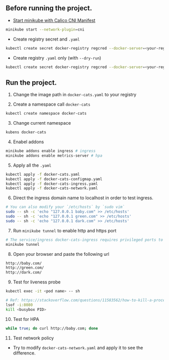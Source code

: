 ## Before running the project.

- [Start minikube with Calico CNI Manifest](https://projectcalico.docs.tigera.io/getting-started/kubernetes/minikube)
```bash
minikube start --network-plugin=cni
```

- Create registry secret and `.yaml`
```bash
kubectl create secret docker-registry regcred --docker-server=<your-registry-server> --docker-username=<your-name> --docker-password=<your-pword> --docker-email=<your-email> --output=yaml > <your-yaml-filename>
```

- Create registry `.yaml` only (with `--dry-run`)
```bash
kubectl create secret docker-registry regcred --docker-server=<your-registry-server> --docker-username=<your-name> --docker-password=<your-pword> --docker-email=<your-email> --dry-run=client --output=yaml > <your-yaml-filename>
```

## Run the project.
1. Change the image path in `docker-cats.yaml` to your registry

2. Create a namespace call `docker-cats`
```bash
kubectl create namespace docker-cats
```

3. Change current namespace
```bash
kubens docker-cats
```

4. Enabel addons
```bash
minikube addons enable ingress # ingress
minikube addons enable metrics-server # hpa
```

5. Apply all the `.yaml`
```bash
kubectl apply -f docker-cats.yaml
kubectl apply -f docker-cats-configmap.yaml
kubectl apply -f docker-cats-ingress.yaml
kubectl apply -f docker-cats-network.yaml
```

6. Direct the ingress domain name to localhost in order to test ingress.
```bash
# You can also modify your `/etc/hosts` by `sudo vim`
sudo -- sh -c 'echo "127.0.0.1 baby.com" >> /etc/hosts'
sudo -- sh -c 'echo "127.0.0.1 green.com" >> /etc/hosts'
sudo -- sh -c 'echo "127.0.0.1 dark.com" >> /etc/hosts'
```

7. Run `minikube tunnel` to enable http and https port
```bash
# The service/ingress docker-cats-ingress requires privileged ports to be exposed: [80 443]
minikube tunnel
```

8. Open your browser and paste the following url
```bash
http://baby.com/
http://green.com/
http://dark.com/
```

9. Test for liveness probe
```bash
kubectl exec -it <pod name> -- sh

# Ref: https://stackoverflow.com/questions/11583562/how-to-kill-a-process-running-on-particular-port-in-linux
lsof -i:8080
kill <busybox PID>
```

10. Test for HPA
```bash
while true; do curl http://baby.com; done
```

11. Test network policy
- Try to modify `docker-cats-network.yaml` and apply it to see the difference.